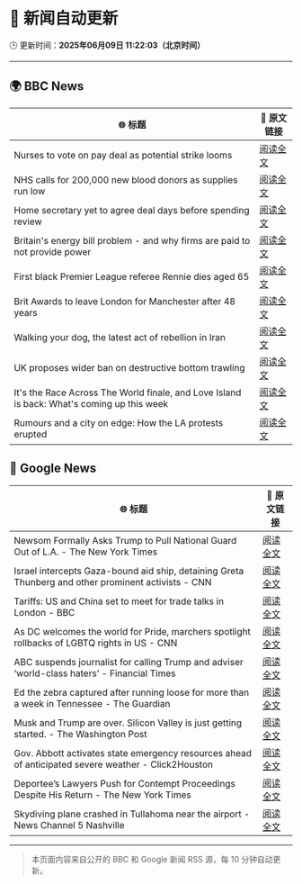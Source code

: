 # 🧠 新闻自动更新

🕒 更新时间：**2025年06月09日 11:22:03（北京时间）**

---

## 🌍 BBC News

| 🌐 标题 | 🔗 原文链接 |
|--------|-------------|
| Nurses to vote on pay deal as potential strike looms | [阅读全文](https://www.bbc.com/news/articles/c2e3lp9dl7xo) |
| NHS calls for 200,000 new blood donors as supplies run low | [阅读全文](https://www.bbc.com/news/articles/c98p0pj7dypo) |
| Home secretary yet to agree deal days before spending review | [阅读全文](https://www.bbc.com/news/articles/c861n7vljdgo) |
| Britain's energy bill problem - and why firms are paid to not provide power | [阅读全文](https://www.bbc.com/news/articles/cdedjnw8e85o) |
| First black Premier League referee Rennie dies aged 65 | [阅读全文](https://www.bbc.com/sport/football/articles/c0mr7xlmkxyo) |
| Brit Awards to leave London for Manchester after 48 years | [阅读全文](https://www.bbc.com/news/articles/cdxk7l58xjzo) |
| Walking your dog, the latest act of rebellion in Iran | [阅读全文](https://www.bbc.com/news/articles/cn0gngq4wjqo) |
| UK proposes wider ban on destructive bottom trawling | [阅读全文](https://www.bbc.com/news/articles/c3v507lx0e3o) |
| It's the Race Across The World finale, and Love Island is back: What's coming up this week | [阅读全文](https://www.bbc.com/news/articles/c93yx110neyo) |
| Rumours and a city on edge: How the LA protests erupted | [阅读全文](https://www.bbc.com/news/articles/c1kv1lgdpkjo) |

## 📰 Google News

| 🌐 标题 | 🔗 原文链接 |
|--------|-------------|
| Newsom Formally Asks Trump to Pull National Guard Out of L.A. - The New York Times | [阅读全文](https://news.google.com/rss/articles/CBMipAFBVV95cUxOclpqNE1OTUFKZkZ3VTNnQXBqdEFYUUtqWjhibkloVndLamxjVURYZWxRc1ZNQXlLMlRRR2diZmkyVTl5VW41WUNaQWFhTXBYb2UwX2tGQTZ3NDRGNHNfQ1o1OW1FN2kzeU42SDh2R1owd1NHOHlRU3dIRGRyQjZqSUlqdUNJcWRxQWROZjI3clZtb2N1Q0RqTTVKcTZrR0VCR3ZGYQ?oc=5) |
| Israel intercepts Gaza-bound aid ship, detaining Greta Thunberg and other prominent activists - CNN | [阅读全文](https://news.google.com/rss/articles/CBMilAFBVV95cUxOZ25jd0V2SWt2Yzl1S2VqU2M2QU1tX3R4NVdqaGNyYkxUWGktYUJWS2xBZm1QS0tOb3BuS2JoUkFrMTZHMW4wX2RpMEdreUI4STd0Y1VNeEhxTGlRMjhsc3IyRGNKNXpCRmJsS3BMMEYxRkFkOF9US1M5ZXpGQ0thTzNqMjVHR1JKaVpnSjlkN2F6R1BE0gGaAUFVX3lxTE9ZTW1Da2UwZXVXVHltbE5FTEpFQ3M3R3YtVXJZRUdIaW9SUWJEUGx3bkxpVk83T19wN2RFMk9iRmwxSDdBSzVnZzY3TnFCRTdXUWF1cnE1dldhN2VsOEYtN3dUMzNRRXdyZDVhcEp6RWZLX1lzMzN6aHZJZVpDTUtSdUl2ajBwb3lvaWcyZzJsaEpZYlFHdTkzckE?oc=5) |
| Tariffs: US and China set to meet for trade talks in London - BBC | [阅读全文](https://news.google.com/rss/articles/CBMiWkFVX3lxTE9OWXFOQ2k5WFVEUlhJVlJKSzhCVnV5MnQ4WTFvOVRPX0FrNVlqclhRWTVsaUw0NE9Qb3BtMk1iNTJJekE2NlFEMTVKNjlIaUhLeTRDNzhRTGpGUdIBX0FVX3lxTE5FZE0xSU9CMkh4OGpNeWpNTmpkWnN3MWtCb29CN1NPbUU4WmZISjc4LTIxbW41bXVrZklJaVR5RnN2Z0FkTzFXZDFnbjRrNHdyUGxwanNWN3RGVGVjWC04?oc=5) |
| As DC welcomes the world for Pride, marchers spotlight rollbacks of LGBTQ rights in US - CNN | [阅读全文](https://news.google.com/rss/articles/CBMidEFVX3lxTE1JWHlVX3Z1dXhZZDJwRFlmU2NJQk9wNlYzZW0xclpiam9lZGJReFZIZlBDN0JrdGVOeW00TkJHLXdoTXZSeUtBZFNIYXc3V0dRUXVmMXEyaTFvS19EV1MzOEc4V2tFdl9VUE5ZX3lxRUFfZlg00gF6QVVfeXFMTjNyVFhqOEZ2Y2d3ZUpReEl3RUwycExnUzJ1emVWMHhZeDBqTDB1MUVTdTNGVGx6TmxzcHJENU96Nl9wXy1uTjdua1JhWDNLdmNVWU9kUmp3NEJnMDBSNWN4YlVNZDN6U1cxOUxOS3F5UzN4T2tMSEItY1E?oc=5) |
| ABC suspends journalist for calling Trump and adviser ‘world-class haters’ - Financial Times | [阅读全文](https://news.google.com/rss/articles/CBMicEFVX3lxTE5HVzNJdGNXV0NibnJZRUpZWXFzdzJoWXZKTE9xUThSbnFhX3JCZXhleV8xakctSVBJTUFMdUg3UHNNcnFLOW83LThYUTdINVFPRzZ4R3Z5NHhFWHVVVm1McnFIQnNNaUlTV1Q3VVRaTlA?oc=5) |
| Ed the zebra captured after running loose for more than a week in Tennessee - The Guardian | [阅读全文](https://news.google.com/rss/articles/CBMihwFBVV95cUxNWkFZVGVhbF8xVk1mRkFzdGZ3a1hIZXZaaVJ1d1RzWE8wWjgtM0J4dnNMbU8wRWt1bUhQc28yU0RBWWVIN2o1Wm5XREF5RUdRTXRzd1NrcTVOUTJ4dzluLWFDUGRHY1FLTHgyUkt3WDhoenJMZ3EwWlFsSlpSSk5udnJjaHduRFk?oc=5) |
| Musk and Trump are over. Silicon Valley is just getting started. - The Washington Post | [阅读全文](https://news.google.com/rss/articles/CBMikwFBVV95cUxOd1VCS1FmMFJIOVZBS09Pcml2VnpTVkF1QnAxbjlTSzBfNDloWUg0YjRWaGVSU1BMTGdBeHhXeUhVek9taGNEZGhTemQwMk5rNDFKaFRQYUdhTHFYczA4RkJyeDk0NUppdFg4RDJYQjVEQW9TUkhPTExzSUtXM0hsNTI2MVczV3dkUkhmUmdSM3l4bUU?oc=5) |
| Gov. Abbott activates state emergency resources ahead of anticipated severe weather - Click2Houston | [阅读全文](https://news.google.com/rss/articles/CBMi0AFBVV95cUxPc09VTjV3eG1vY2FwVnplYkp1eFdOenZFNDhrUk9YMEVuaDk1T3QwWmdwYWNyb3hfdEpuM3dMdEl0YUMySmVqcnlNelV0cFpiU1ItTjFDak83UzRwQ2V2QTFSOGFNTFVZT3lpUDhhVUJJNzg4N0ZBb2c4TjZTbmdDMWJENFZlSWRCYnJBdWhWRDFpSlFrZ2V6YWZZSnEyTGEyWGdNQnBqSklsZ0V0ZlhWYlhybkRyR3hYeE10V0h5dUpkU0EwTFJUSjNtMnVtWWlq?oc=5) |
| Deportee’s Lawyers Push for Contempt Proceedings Despite His Return - The New York Times | [阅读全文](https://news.google.com/rss/articles/CBMiqAFBVV95cUxQWnVrdGdKc250RHMzR0k1NHlDbGlVWngzN0RERWF6ZGV5WGpYa051ZHdLUzFtNzNZajBDNldkaldvT21LRjJUMlVHbVZoNktnSGhMdExoY1R4SmxhYzh1R3BxaUlWOFZobXdES3M1V0dPb2pvVGNLWEp3UUVuR0QwU2F1cHlOUWljMW5VZjZlRS1VSGVSQV9DSmZPYTd0WHFzY2p6UzhBS1E?oc=5) |
| Skydiving plane crashed in Tullahoma near the airport - News Channel 5 Nashville | [阅读全文](https://news.google.com/rss/articles/CBMifEFVX3lxTE5XVGpVWjhqZ2QtVGVqbWVVQ2NaZWpqQXhIendXT2s1VUhmRnJ1R09oOXJMemNUTHlsNDBVdV9WNEJDcDZ4QnpVZ19jZUJrY1l3NUxNRXVMN0tCeGItWVZLUVBxdms0ZUZINmdObHNmaEFmTm9HUjJmc1dBQ2o?oc=5) |

---
> 本页面内容来自公开的 BBC 和 Google 新闻 RSS 源，每 10 分钟自动更新。